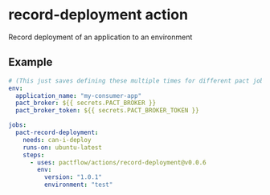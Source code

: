 # record-deployment action

Record deployment of an application to an environment

## Example

```yml
# (This just saves defining these multiple times for different pact jobs)
env:
  application_name: "my-consumer-app"
  pact_broker: ${{ secrets.PACT_BROKER }}
  pact_broker_token: ${{ secrets.PACT_BROKER_TOKEN }}

jobs:
  pact-record-deployment:
    needs: can-i-deploy
    runs-on: ubuntu-latest
    steps:
      - uses: pactflow/actions/record-deployment@v0.0.6
        env:
          version: "1.0.1"
          environment: "test"
```
